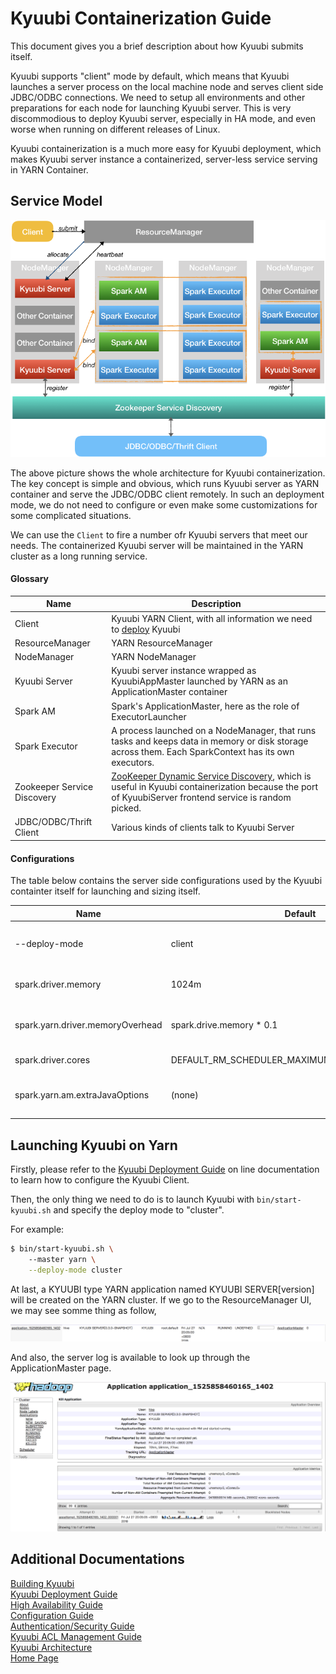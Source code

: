 # Kyuubi Containerization Guide

This document gives you a brief description about how Kyuubi submits itself.

Kyuubi supports "client" mode by default, which means that Kyuubi launches a server process on the local machine node and serves
client side JDBC/ODBC connections. We need to setup all environments and other preparations for each node for launching Kyuubi
server. This is very discommodious to deploy Kyuubi server, especially in HA mode, and even worse when running on different
releases of Linux.

Kyuubi containerization is a much more easy for Kyuubi deployment, which makes Kyuubi server instance a containerized, server-less
service serving in YARN Container.

<h2 id="1">Service Model</h2>
 
<div style="text-align: center">
     <img style="zoom: 1.00" src="./imgs/containerization.png" />
</div>

The above picture shows the whole architecture for Kyuubi containerization. The key concept is simple and obvious, which runs Kyuubi server as YARN container and serve the JDBC/ODBC client remotely. In such an deployment mode, we do not need to configure or even make some customizations for some complicated situations.

We can use the `Client` to fire a number ofr Kyuubi servers that meet our needs. The containerized Kyuubi server will be maintained in the YARN cluster as a long running service.

<h4 id="1.1">Glossary</h4>

Name|Description
---|---
Client| Kyuubi YARN Client, with all information we need to [deploy](https://yaooqinn.github.io/kyuubi/docs/deploy.html) Kyuubi
ResourceManager | YARN ResourceManager
NodeManager | YARN NodeManager
Kyuubi Server | Kyuubi server instance wrapped as KyuubiAppMaster launched by YARN as an ApplicationMaster container
Spark AM | Spark's ApplicationMaster, here as the role of ExecutorLauncher
Spark Executor | A process launched on a NodeManager, that runs tasks and keeps data in memory or disk storage across them. Each SparkContext has its own executors.
Zookeeper Service Discovery | [ZooKeeper Dynamic Service Discovery](https://yaooqinn.github.io/kyuubi/docs/architecture.html#1.4), which is useful in Kyuubi containerization because the port of KyuubiServer frontend service is random picked.
JDBC/ODBC/Thrift Client | Various kinds of clients talk to Kyuubi Server

<h4 id="1.2">Configurations</h4>

The table below contains the server side configurations used by the Kyuubi containter itself for launching and sizing itself. 

Name|Default|Description
---|---|---
--deploy-mode | client | when "cluster" is set, Kyuubi containerization will be enabled
spark.driver.memory| 1024m | Kyuubi server container heap size
spark.yarn.driver.memoryOverhead| spark.drive.memory * 0.1 | Overhead memory for Kyuubi server container
spark.driver.cores| DEFAULT_RM_SCHEDULER_MAXIMUM_ALLOCATION_VCORES| Kyuubi server container cores
spark.yarn.am.extraJavaOptions| (none) | Extra jvm options for Kyuubi container

<h2 id="2">Launching Kyuubi on Yarn</h2>

Firstly, please refer to the [Kyuubi Deployment Guide](https://yaooqinn.github.io/kyuubi/docs/deploy.html) on line documentation to learn how to configure the Kyuubi Client.

Then, the only thing we need to do is to launch Kyuubi with  `bin/start-kyuubi.sh` and specify the deploy mode to "cluster".

For example:

```bash
$ bin/start-kyuubi.sh \ 
    --master yarn \
    --deploy-mode cluster
```

At last, a KYUUBI type YARN application named KYUUBI SERVER[version] will be created on the YARN cluster. If we go to the ResourceManager UI, we may see somme thing as follow, 

<div style="text-align: center">
     <img style="zoom: 1.00" src="./imgs/kyuubi_server_on_yarn.png" />
</div>

And also, the server log is available to look up through the ApplicationMaster page.

<div style="text-align: center">
     <img style="zoom: 1.00" src="./imgs/kyuubi_server_on_yarn_log.png" />
</div>

## Additional Documentations
[Building Kyuubi](https://yaooqinn.github.io/kyuubi/docs/building.html)  
[Kyuubi Deployment Guide](https://yaooqinn.github.io/kyuubi/docs/deploy.html)  
[High Availability Guide](https://yaooqinn.github.io/kyuubi/docs/high_availability_guide.html)  
[Configuration Guide](https://yaooqinn.github.io/kyuubi/docs/configurations.html)  
[Authentication/Security Guide](https://yaooqinn.github.io/kyuubi/docs/authentication.html)  
[Kyuubi ACL Management Guide](https://yaooqinn.github.io/kyuubi/docs/authorization.html)  
[Kyuubi Architecture](https://yaooqinn.github.io/kyuubi/docs/architecture.html)  
[Home Page](https://yaooqinn.github.io/kyuubi/)
